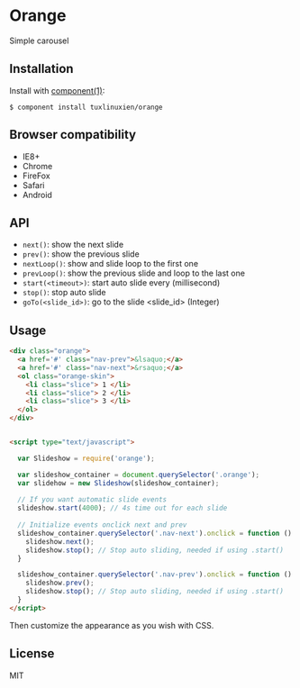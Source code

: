 # Orange

  Simple carousel

## Installation

  Install with [component(1)](http://component.io):

    $ component install tuxlinuxien/orange
    
    
## Browser compatibility

  - IE8+
  - Chrome
  - FireFox
  - Safari
  - Android

## API

  - `next()`: show the next slide
  - `prev()`: show the previous slide
  - `nextLoop()`: show and slide loop to the first one
  - `prevLoop()`: show the previous slide and loop to the last one
  - `start(<timeout>)`: start auto slide every <timeout> (millisecond)
  - `stop()`: stop auto slide
  - `goTo(<slide_id>)`: go to the slide <slide_id> (Integer)

## Usage

```html
<div class="orange">
  <a href='#' class="nav-prev">&lsaquo;</a>
  <a href='#' class="nav-next">&rsaquo;</a>
  <ol class="orange-skin">
    <li class="slice"> 1 </li>
    <li class="slice"> 2 </li>
    <li class="slice"> 3 </li>
  </ol>
</div>


<script type="text/javascript">

  var Slideshow = require('orange');

  var slideshow_container = document.querySelector('.orange');
  var slidehow = new Slideshow(slideshow_container);
  
  // If you want automatic slide events
  slideshow.start(4000); // 4s time out for each slide
  
  // Initialize events onclick next and prev
  slideshow_container.querySelector('.nav-next').onclick = function () {
    slideshow.next();
    slideshow.stop(); // Stop auto sliding, needed if using .start()
  }

  slideshow_container.querySelector('.nav-prev').onclick = function () {
    slideshow.prev();
    slideshow.stop(); // Stop auto sliding, needed if using .start()
  }
</script>
```

Then customize the appearance as you wish with CSS.
  

## License

  MIT
